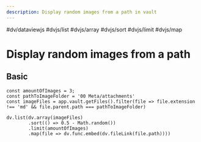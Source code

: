 ```yaml
---
description: Display random images from a path in vault
---
```

#dv/dataviewjs #dvjs/list #dvjs/array #dvjs/sort #dvjs/limit #dvjs/map

# Display random images from a path

## Basic 

```dataviewjs
const amountOfImages = 3; 
const pathToImageFolder = '00 Meta/attachments' 
const imageFiles = app.vault.getFiles().filter(file => file.extension !== 'md' && file.parent.path === pathToImageFolder) 

dv.list(dv.array(imageFiles)
		.sort(() => 0.5 - Math.random())
		.limit(amountOfImages)
		.map(file => dv.func.embed(dv.fileLink(file.path))))
```